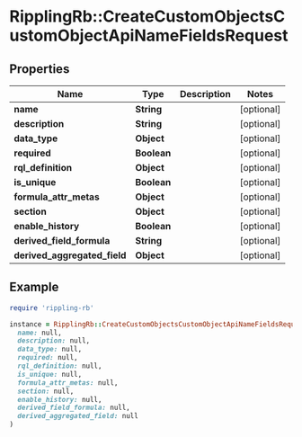 # RipplingRb::CreateCustomObjectsCustomObjectApiNameFieldsRequest

## Properties

| Name | Type | Description | Notes |
| ---- | ---- | ----------- | ----- |
| **name** | **String** |  | [optional] |
| **description** | **String** |  | [optional] |
| **data_type** | **Object** |  | [optional] |
| **required** | **Boolean** |  | [optional] |
| **rql_definition** | **Object** |  | [optional] |
| **is_unique** | **Boolean** |  | [optional] |
| **formula_attr_metas** | **Object** |  | [optional] |
| **section** | **Object** |  | [optional] |
| **enable_history** | **Boolean** |  | [optional] |
| **derived_field_formula** | **String** |  | [optional] |
| **derived_aggregated_field** | **Object** |  | [optional] |

## Example

```ruby
require 'rippling-rb'

instance = RipplingRb::CreateCustomObjectsCustomObjectApiNameFieldsRequest.new(
  name: null,
  description: null,
  data_type: null,
  required: null,
  rql_definition: null,
  is_unique: null,
  formula_attr_metas: null,
  section: null,
  enable_history: null,
  derived_field_formula: null,
  derived_aggregated_field: null
)
```

